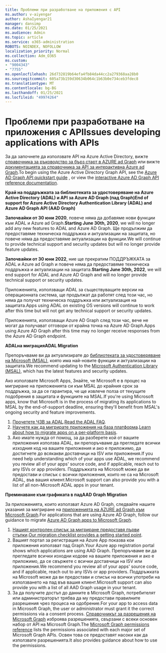```yaml
---
title: Проблеми при разработване на приложения с API
ms.author: v-aiyengar
author: AshaIyengar21
manager: dansimp
ms.date: 01/25/2021
ms.audience: Admin
ms.topic: article
ms.service: o365-administration
ROBOTS: NOINDEX, NOFOLLOW
localization_priority: Normal
ms.collection: Adm_O365
ms.custom:
- "9004343"
- "7755"
ms.openlocfilehash: 26d732819b64efa4fb84da44cc2a279368aa28b0
ms.sourcegitcommit: 605a73b159d30634b064c1b63b0e734ceb3fdec8
ms.translationtype: MT
ms.contentlocale: bg-BG
ms.lasthandoff: 01/25/2021
ms.locfileid: "49974264"
---
```

# <a name="issues-developing-applications-with-apis"></a><span data-ttu-id="56ee9-102">Проблеми при разработване на приложения с API</span><span class="sxs-lookup"><span data-stu-id="56ee9-102">Issues developing applications with APIs</span></span>

<span data-ttu-id="56ee9-103">За да започнете да използвате API на Azure Active Directory, вижте [справочника за ръководство за бърз старт в AZURE ad Graph](https://docs.microsoft.com/azure/active-directory/develop/microsoft-graph-intro) или вижте [документацията за справочника за API за интерактивна Azure ad Graph](https://docs.microsoft.com/previous-versions/azure/ad/graph/api/api-catalog).</span><span class="sxs-lookup"><span data-stu-id="56ee9-103">To begin using the Azure Active Directory Graph API, see the [Azure AD Graph API quickstart guide](https://docs.microsoft.com/azure/active-directory/develop/microsoft-graph-intro) , or view the [interactive Azure AD Graph API reference documentation](https://docs.microsoft.com/previous-versions/azure/ad/graph/api/api-catalog).</span></span>

<span data-ttu-id="56ee9-104">**Край на поддръжката за библиотеката за удостоверяване на Azure Active Directory (ADAL) и API за Azure AD Graph (пад Graph)**</span><span class="sxs-lookup"><span data-stu-id="56ee9-104">**End of support for Azure Active Directory Authentication Library (ADAL) and Azure AD Graph API (AAD Graph)**</span></span>

<span data-ttu-id="56ee9-105">**Започвайки от 30 юни 2020**, повече няма да добавяме нови функции към ADAL и Azure ad Graph.</span><span class="sxs-lookup"><span data-stu-id="56ee9-105">**Starting June 30th, 2020**, we will no longer add any new features to ADAL and Azure AD Graph.</span></span> <span data-ttu-id="56ee9-106">Ще продължим да предоставяме техническа поддръжка и актуализации на защитата, но повече няма да предоставяме актуализации на функции.</span><span class="sxs-lookup"><span data-stu-id="56ee9-106">We will continue to provide technical support and security updates but will no longer provide feature updates.</span></span>

<span data-ttu-id="56ee9-107">**Започвайки от 30 юни 2022**, ние ще прекратим ПОДДРЪЖКАТА за ADAL и Azure ad Graph и повече няма да предоставяме техническа поддръжка и актуализации на защитата.</span><span class="sxs-lookup"><span data-stu-id="56ee9-107">**Starting June 30th, 2022**, we will end support for ADAL and Azure AD Graph and will no longer provide technical support or security updates.</span></span>

<span data-ttu-id="56ee9-108">Приложенията, използващи ADAL за съществуващите версии на операционната система, ще продължат да работят след този час, но няма да получат техническа поддръжка или актуализация на защитата.</span><span class="sxs-lookup"><span data-stu-id="56ee9-108">Apps using ADAL on existing OS versions will continue to work after this time but will not get any technical support or security updates.</span></span>

<span data-ttu-id="56ee9-109">Приложенията, използващи Azure AD Graph след този час, вече не могат да получават отговори от крайна точка на Azure AD Graph.</span><span class="sxs-lookup"><span data-stu-id="56ee9-109">Apps using Azure AD Graph after this time may no longer receive responses from the Azure AD Graph endpoint.</span></span>

<span data-ttu-id="56ee9-110">**ADALна миграция**</span><span class="sxs-lookup"><span data-stu-id="56ee9-110">**ADAL Migration**</span></span>

<span data-ttu-id="56ee9-111">Препоръчваме ви да актуализирате до [библиотеката за удостоверяване на Microsoft (MSAL)](https://docs.microsoft.com/azure/active-directory/develop/v2-overview), която има най-новите функции и актуализации на защитата.</span><span class="sxs-lookup"><span data-stu-id="56ee9-111">We recommend updating to the [Microsoft Authentication Library (MSAL)](https://docs.microsoft.com/azure/active-directory/develop/v2-overview), which has the latest features and security updates.</span></span>

<span data-ttu-id="56ee9-112">Ако използвате Microsoft Apps, Знайте, че Microsoft е в процес на мигриране на приложенията си към MSAL до крайния срок за поддръжка, за да се гарантира, че ще извлече полза от текущите подобрения в защитата и функциите на MSAL.</span><span class="sxs-lookup"><span data-stu-id="56ee9-112">If you're using Microsoft apps, know that Microsoft is in the process of migrating its applications to MSAL by the end-of-support deadline, ensuring they'll benefit from MSAL's ongoing security and feature improvements.</span></span>

1. <span data-ttu-id="56ee9-113">[Прочетете ЧЗВ за ADAL](https://docs.microsoft.com/azure/active-directory/develop/msal-migration#frequently-asked-questions-faq).</span><span class="sxs-lookup"><span data-stu-id="56ee9-113">[Read the ADAL FAQ](https://docs.microsoft.com/azure/active-directory/develop/msal-migration#frequently-asked-questions-faq).</span></span>
1. <span data-ttu-id="56ee9-114">[Научете как да мигрирате приложения на база платформа](https://docs.microsoft.com/azure/active-directory/develop/msal-migration#frequently-asked-questions-faq).</span><span class="sxs-lookup"><span data-stu-id="56ee9-114">[Learn about how to migrate apps on a per-platform basis](https://docs.microsoft.com/azure/active-directory/develop/msal-migration#frequently-asked-questions-faq).</span></span>
1. <span data-ttu-id="56ee9-115">Ако имате нужда от помощ, за да разберете кой от вашите приложения използва ADAL, ви препоръчваме да прегледате всички изходния код на вашите приложения и ако е приложимо, да достигнете до всякакви доставчици на ISV или приложения.</span><span class="sxs-lookup"><span data-stu-id="56ee9-115">If you need help understanding which of your apps use ADAL, we recommend you review all of your apps' source code, and if applicable, reach out to any ISVs or app providers.</span></span> <span data-ttu-id="56ee9-116">Поддръжката на Microsoft може да ви предостави и списък с всички приложения, които не са на Microsoft ADAL, във вашия клиент.</span><span class="sxs-lookup"><span data-stu-id="56ee9-116">Microsoft support can also provide you with a list of all non-Microsoft ADAL apps in your tenant.</span></span>

<span data-ttu-id="56ee9-117">**Преминаване към графиката в пад**</span><span class="sxs-lookup"><span data-stu-id="56ee9-117">**AAD Graph Migration**</span></span>

<span data-ttu-id="56ee9-118">За приложенията, които използват Azure AD Graph, следвайте нашите указания за мигриране на [приложенията на AZURE ad Graph към Microsoft Graph](https://docs.microsoft.com/graph/migrate-azure-ad-graph-overview?view=graph-rest-1.0&preserve-view=true).</span><span class="sxs-lookup"><span data-stu-id="56ee9-118">For applications that are using Azure AD Graph, follow our guidance to migrate [Azure AD Graph apps to Microsoft Graph](https://docs.microsoft.com/graph/migrate-azure-ad-graph-overview?view=graph-rest-1.0&preserve-view=true).</span></span>

1. <span data-ttu-id="56ee9-119">[Нашият контролен списък за мигриране предоставя първи стъпки](https://docs.microsoft.com/graph/migrate-azure-ad-graph-planning-checklist).</span><span class="sxs-lookup"><span data-stu-id="56ee9-119">[Our migration checklist provides a getting started point](https://docs.microsoft.com/graph/migrate-azure-ad-graph-planning-checklist).</span></span> 
1. <span data-ttu-id="56ee9-120">Вашият портал за регистрация на Azure App показва кои приложения използват пад Graph.</span><span class="sxs-lookup"><span data-stu-id="56ee9-120">Your Azure app registration portal shows which applications are using AAD Graph.</span></span> <span data-ttu-id="56ee9-121">Препоръчваме ви да прегледате всички изходни кодове на вашите приложения и ако е приложимо, да се свържете с всички доставчици на ISV или приложения.</span><span class="sxs-lookup"><span data-stu-id="56ee9-121">We recommend you review all of your apps' source code, and if applicable, reach out to any ISVs or app providers.</span></span> <span data-ttu-id="56ee9-122">Поддръжката на Microsoft може да ви предостави и списък на всички употреби на използването на пад във вашия клиент.</span><span class="sxs-lookup"><span data-stu-id="56ee9-122">Microsoft support can also provide you with a list of all AAD Graph usage in your tenant.</span></span>
1. <span data-ttu-id="56ee9-123">За да получите достъп до данните в Microsoft Graph, потребителят или администраторът трябва да му предостави правилните разрешения чрез процеса на одобрение.</span><span class="sxs-lookup"><span data-stu-id="56ee9-123">For your app to access data in Microsoft Graph, the user or administrator must grant it the correct permissions via a consent process.</span></span> <span data-ttu-id="56ee9-124">[Справочникът за разрешения на Microsoft Graph](https://docs.microsoft.com/graph/permissions-reference?context=graph%2Fapi%2Fbeta&view=graph-rest-beta&preserve-view=true) изброява разрешенията, свързани с всеки основен набор от API на Microsoft Graph.</span><span class="sxs-lookup"><span data-stu-id="56ee9-124">The [Microsoft Graph permissions reference](https://docs.microsoft.com/graph/permissions-reference?context=graph%2Fapi%2Fbeta&view=graph-rest-beta&preserve-view=true) lists the permissions associated with each major set of Microsoft Graph APIs.</span></span> <span data-ttu-id="56ee9-125">Освен това се предоставят насоки как да използвате разрешенията.</span><span class="sxs-lookup"><span data-stu-id="56ee9-125">It also provides guidance about how to use the permissions.</span></span>

